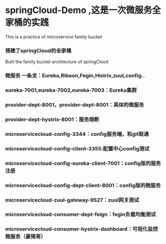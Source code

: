 # springCloud-Demo ,这是一次微服务全家桶的实践
This is a practice of microservice family bucket 
### 搭建了springCloud的全家桶
Built the family bucket architecture of springCloud 
<br>
### 微服务 一条龙：Eureka,Riboon,Fegin,Histrix,zuul,config..
### eureka-7001,eureka-7002,eureka-7003：Eureka集群
### provider-dept-8001，provider-dept-8001：具体的微服务
### provider-dept-hystrix-8001：服务熔断
### microservicecloud-config-3344：config服务端，和git联通
### microservicecloud-config-client-3355:配置中心config测试
### microservicecloud-config-eureka-client-7001：config版的服务注册
### microservicecloud-config-dept-client-8001：config版的微服务
### microservicecloud-zuul-gateway-9527：zuul网关测试
### microservicecloud-consumer-dept-feign：fegin负载均衡测试
### microservicecloud-consumer-hystrix-dashboard：可视化监控微服务（豪猪哥）


